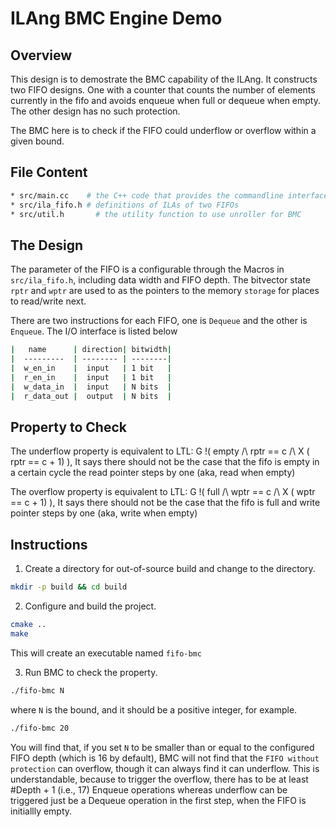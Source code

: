 # ILAng BMC Engine Demo

## Overview

This design is to demostrate the BMC capability of the ILAng.
It constructs two FIFO designs. One with a counter that counts
the number of elements currently in the fifo and avoids enqueue
when full or dequeue when empty. The other design has no such
protection. 

The BMC here is to check if the FIFO could underflow or overflow
within a given bound. 

## File Content

```sh
* src/main.cc    # the C++ code that provides the commandline interface
* src/ila_fifo.h # definitions of ILAs of two FIFOs
* src/util.h 	   # the utility function to use unroller for BMC
```

## The Design

The parameter of the FIFO is a configurable through the Macros in `src/ila_fifo.h`,
including data width and FIFO depth. The bitvector state `rptr` and `wptr` are used 
to as the pointers to the memory `storage` for places to read/write next.

There are two instructions for each FIFO, one is `Dequeue` and the other is `Enqueue`.
The I/O interface is listed below

```sh
|   name      | direction| bitwidth|
|  ---------  | -------- | --------|
|  w_en_in    |  input   | 1 bit   |
|  r_en_in    |  input   | 1 bit   |
|  w_data_in  |  input   | N bits  |
|  r_data_out |  output  | N bits  |
```

## Property to Check

The underflow property is equivalent to LTL:  G !( empty /\\ rptr == c /\\ X ( rptr == c + 1)  ),
It says there should not be the case that the fifo is empty in a certain cycle the 
read pointer steps by one (aka, read when empty)

The overflow property is equivalent to LTL:  G !( full /\\ wptr == c /\\ X ( wptr == c + 1)  ),
It says there should not be the case that the fifo is full and write pointer steps by one 
(aka, write when empty)

## Instructions

1.  Create a directory for out-of-source build and change to the directory. 

```bash
mkdir -p build && cd build
```

2.  Configure and build the project.

```bash
cmake ..
make
```

This will create an executable named `fifo-bmc`

3.  Run BMC to check the property. 

```bash
./fifo-bmc N
```

where `N` is the bound, and it should be a positive integer, for example.

```bash
./fifo-bmc 20
```

You will find that, if you set `N` to be smaller than or equal to the configured FIFO depth (which is 16 by default), BMC will not find that the `FIFO without protection` can overflow, though it can always find it can underflow. 
This is understandable, because to trigger the overflow, there has to be at least #Depth + 1 (i.e., 17) 
Enqueue operations whereas underflow can be triggered just be a Dequeue operation in the first step, when the FIFO is initiallly empty.

